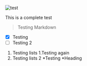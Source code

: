 ![test](/home/masen/Pictures/awf.jpg)

This is a complete test

>Testing Markdown

- [x] Testing
- [ ] Testing 2

1. Testing lists
	1.Testing again
2. Testing lists 2 
	*Testing
    	*Heading
